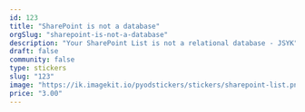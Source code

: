 ```yaml
---
id: 123
title: "SharePoint is not a database"
orgSlug: "sharepoint-is-not-a-database"
description: "Your SharePoint List is not a relational database - JSYK"
draft: false
community: false
type: stickers
slug: "123"
image: "https://ik.imagekit.io/pyodstickers/stickers/sharepoint-list.png"
price: "3.00"
---
```

